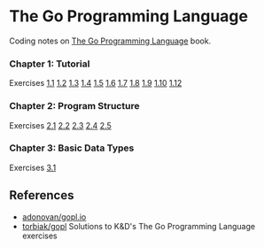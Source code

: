 # The Go Programming Language
Coding notes on [The Go Programming Language](http://www.gopl.io) book.

### Chapter 1: Tutorial
Exercises [1.1](ch1/echo1.1) [1.2](ch1/echo1.2) [1.3](ch1/echo1.3) [1.4](ch1/dup1.4) [1.5](ch1/lissajous1.5) [1.6](ch1/lissajous1.6) [1.7](ch1/fetch1.7) [1.8](ch1/fetch1.8) [1.9](ch1/fetch1.9) [1.10](ch1/fetchall1.10) [1.12](ch1/server1.12)

### Chapter 2: Program Structure
Exercises [2.1](ch2/tempconv2.1) [2.2](ch2/cf2.2) [2.3](ch2/popcount2.3) [2.4](ch2/popcount2.4) [2.5](ch2/popcount2.5)

### Chapter 3: Basic Data Types
Exercises [3.1](ch3/surface3.1)

## References
* [adonovan/gopl.io](https://github.com/adonovan/gopl.io/)
* [torbiak/gopl](https://github.com/torbiak/gopl) Solutions to K&D's The Go Programming Language exercises
